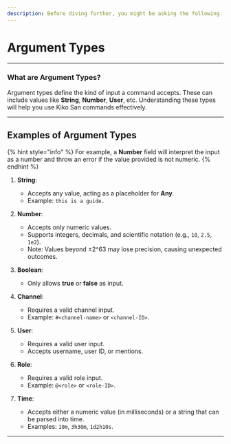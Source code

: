 ```yaml
---
description: Before diving further, you might be asking the following...
---
```


# **Argument Types**

---

### **What are Argument Types?**

Argument types define the kind of input a command accepts. These can include values like **String**, **Number**, **User**, etc. Understanding these types will help you use Kiko San commands effectively.

---

## **Examples of Argument Types**  

{% hint style="info" %}
For example, a **Number** field will interpret the input as a number and throw an error if the value provided is not numeric.
{% endhint %}

1. **String**:  
   - Accepts any value, acting as a placeholder for **Any**.  
   - Example: `this is a guide.`  

2. **Number**:  
   - Accepts only numeric values.  
   - Supports integers, decimals, and scientific notation (e.g., `10`, `2.5`, `1e2`).  
   - Note: Values beyond ±2^63 may lose precision, causing unexpected outcomes.  

3. **Boolean**:  
   - Only allows **true** or **false** as input.  

4. **Channel**:  
   - Requires a valid channel input.  
   - Example: `#<channel-name>` or `<channel-ID>`.  

5. **User**:  
   - Requires a valid user input.  
   - Accepts username, user ID, or mentions.  

6. **Role**:  
   - Requires a valid role input.  
   - Example: `@<role>` or `<role-ID>`.  

7. **Time**:  
   - Accepts either a numeric value (in milliseconds) or a string that can be parsed into time.  
   - Examples: `10m`, `3h30m`, `1d2h10s`.  

---